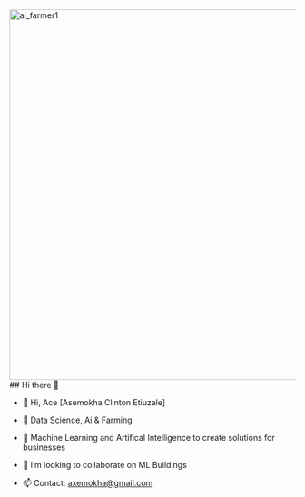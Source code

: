 <img width="873" height="654" alt="ai_farmer1" src="https://github.com/user-attachments/assets/0aed724f-54d5-46da-9da4-70d42911ea3e" />
## Hi there 👋

- 👋 Hi, Ace [Asemokha Clinton Etiuzale]

- 👀 Data Science, Ai & Farming

- 🌱 Machine Learning and Artifical Intelligence to create solutions for businesses

- 💞️ I’m looking to collaborate on ML Buildings

- 📫 Contact: axemokha@gmail.com

<!---
myname1sace/myname1sace is a ✨ special ✨ repository
